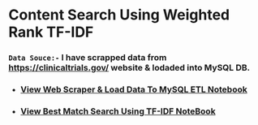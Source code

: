 # Content Search Using Weighted Rank TF-IDF
### `Data Souce:-` I have scrapped data from https://clinicaltrials.gov/ website & lodaded into MySQL DB.
- ### [View Web Scraper & Load Data To MySQL ETL Notebook](https://nbviewer.org/github/pranabkumarpaul/Web_Scraper_And_ETL/blob/main/Web_Scraper_%26_Load_To_MySQL_ETL.ipynb)
- ###  [View Best Match Search Using TF-IDF NoteBook](https://nbviewer.org/github/pranabkumarpaul/Content_Best_Match_Search_Rank_TF-IDF/blob/main/Content_Search_Using_Weighted_Rank_TF-IDF.ipynb)
